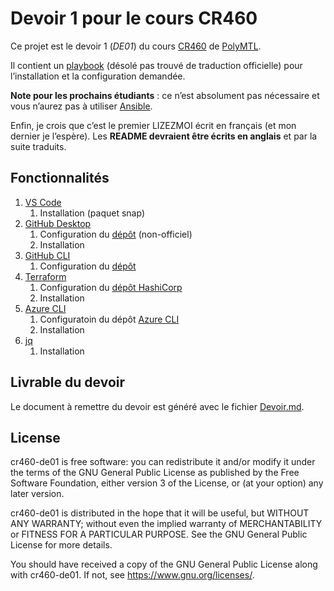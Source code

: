 Devoir 1 pour le cours CR460
===================================

Ce projet est le devoir 1 (_DE01_) du cours [CR460](https://www.polymtl.ca/programmes/cours/infonuagique) de [PolyMTL](https://www.polymtl.ca/).

Il contient un [playbook](https://docs.ansible.com/ansible/latest/playbook_guide/playbooks_intro.html) (désolé pas trouvé de traduction officielle) pour l’installation et la configuration demandée.

**Note pour les prochains étudiants** : ce n’est absolument pas nécessaire et vous n’aurez pas à utiliser [Ansible](https://www.ansible.com/).

Enfin, je crois que c’est le premier LIZEZMOI écrit en français (et mon dernier je l’espère).  Les **README devraient être écrits en anglais** et par la suite traduits.

## Fonctionnalités

 1. [VS Code](https://code.visualstudio.com/)
    1. Installation (paquet snap)
 2. [GitHub Desktop](https://desktop.github.com/)
    1. Configuration du
       [dépôt](https://gist.github.com/berkorbay/6feda478a00b0432d13f1fc0a50467f1)
       (non-officiel)
    2. Installation
 3. [GitHub CLI](https://cli.github.com/)
    1. Configuration du
       [dépôt](https://github.com/cli/cli/blob/trunk/docs/install_linux.md)
 4. [Terraform](https://www.terraform.io/)
    1. Configuration du [dépôt
       HashiCorp](https://developer.hashicorp.com/terraform/cli/install/apt)
    2. Installation
 4. [Azure CLI](https://github.com/Azure/azure-cli)
    1. Configuratoin du dépôt [Azure
       CLI](https://learn.microsoft.com/en-us/cli/azure/install-azure-cli-linux?pivots=apt#option-2-step-by-step-installation-instructions)
    2. Installation
 5. [jq](https://jqlang.github.io/jq/)
    1. Installation

## Livrable du devoir
Le document à remettre du devoir est généré avec le fichier [Devoir.md](./Devoir.md).

## License

cr460-de01 is free software: you can redistribute it and/or modify it
under the terms of the GNU General Public License as published by the
Free Software Foundation, either version 3 of the License, or (at your
option) any later version.

cr460-de01 is distributed in the hope that it will be useful, but
WITHOUT ANY WARRANTY; without even the implied warranty of
MERCHANTABILITY or FITNESS FOR A PARTICULAR PURPOSE.  See the GNU
General Public License for more details.

You should have received a copy of the GNU General Public License
along with cr460-de01.  If not, see <https://www.gnu.org/licenses/>.
